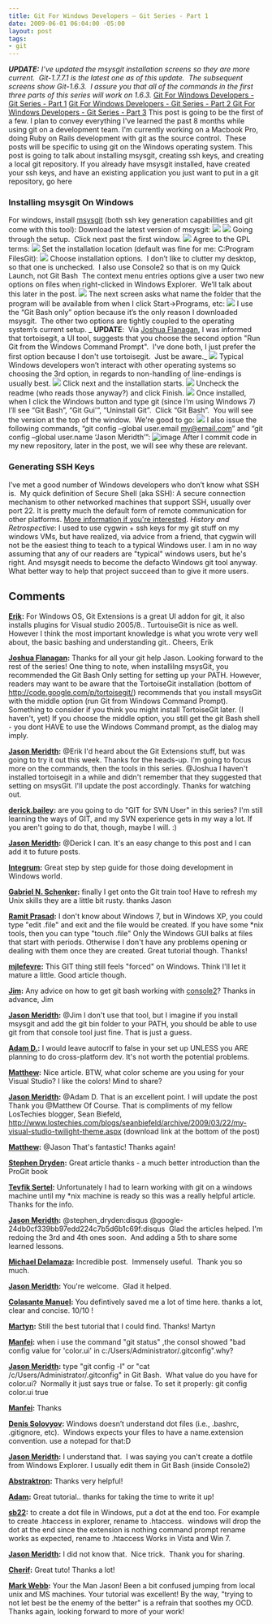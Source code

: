 ```yaml
---
title: Git For Windows Developers – Git Series - Part 1
date: 2009-06-01 06:04:00 -05:00
layout: post
tags:
- git
---
```


_**UPDATE:** I’ve updated the msysgit installation screens so they are more current.  Git-1.7.7.1 is the latest one as of this update.  The subsequent screens show Git-1.6.3.  I assure you that all of the commands in the first three parts of this series will work on 1.6.3._ [Git For Windows Developers - Git Series - Part 1](/blogs/jason_meridth/archive/2009/06/01/git-for-windows-developers-git-series-part-1.aspx) [Git For Windows Developers - Git Series - Part 2 ](/blogs/jason_meridth/archive/2009/06/04/git-for-windows-developers-git-series-part-2.aspx) [Git For Windows Developers - Git Series - Part 3](/blogs/jason_meridth/archive/2009/06/07/git-for-windows-developers-git-series-part-3.aspx) This post is going to be the first of a few. I plan to convey everything I've learned the past 8 months while using git on a development team. I'm currently working on a Macbook Pro, doing Ruby on Rails development with git as the source control.  These posts will be specific to using git on the Windows operating system. This post is going to talk about installing msysgit, creating ssh keys, and creating a local git repository. If you already have msysgit installed, have created your ssh keys, and have an existing application you just want to put in a git repository, go here

### Installing msysgit On Windows

For windows, install [msysgit](http://code.google.com/p/msysgit/downloads/list) (both ssh key generation capabilities and git come with this tool): Download the latest version of msysgit: ![](jasonmeridth/files/2009/06/download11.png) ![](http://lostechies.com/jasonmeridth/files/2009/06/download21.png) Going through the setup.  Click next past the first window. ![](http://lostechies.com/jasonmeridth/files/2009/06/install11.png) Agree to the GPL terms: ![](http://lostechies.com/jasonmeridth/files/2009/06/install21.png) Set the installation location (default was fine for me: C:Program FilesGit): ![](http://lostechies.com/jasonmeridth/files/2009/06/install31.png) Choose installation options.  I don’t like to clutter my desktop, so that one is unchecked.  I also use Console2 so that is on my Quick Launch, not Git Bash  The context menu entries options give a user two new options on files when right-clicked in Windows Explorer.  We’ll talk about this later in the post. ![](http://lostechies.com/jasonmeridth/files/2009/06/install41.png) The next screen asks what name the folder that the program will be available from when I click Start->Programs, etc: ![](http://lostechies.com/jasonmeridth/files/2009/06/install51.png) I use the “Git Bash only” option because it’s the only reason I downloaded msysgit.  The other two options are tightly coupled to the operating system’s current setup. _ **UPDATE**:  Via [Joshua Flanagan](http://joshuaflanagan.lostechies.com), I was informed that tortoisegit, a UI tool, suggests that you choose the second option "Run Git from the Windows Command Prompt".  I've done both, I just prefer the first option because I don't use tortoisegit.  Just be aware._ ![](http://lostechies.com/jasonmeridth/files/2009/06/install61.png) Typical Windows developers won’t interact with other operating systems so choosing the 3rd option, in regards to non-handling of line-endings is usually best. ![](http://lostechies.com/jasonmeridth/files/2009/06/install71.png) Click next and the installation starts. ![](http://lostechies.com/jasonmeridth/files/2009/06/install81.png) Uncheck the readme (who reads those anyway?) and click Finish. ![](http://lostechies.com/jasonmeridth/files/2009/06/install91.png) Once installed, when I click the Windows button and type git (since I’m using Windows 7) I’ll see “Git Bash”, “Git Gui'”, “Uninstall Git”.  Click “Git Bash”.  You will see the version at the top of the window.  We're good to go: ![](http://lostechies.com/jasonmeridth/files/2009/06/done.png) I also issue the following commands, “git config –global user.email [my@email.com](mailto:my@email.com)” and “git config –global user.name ‘Jason Meridth’”: ![image](//lostechies.com/jasonmeridth/files/2011/03/image_thumb_3E2DDA4E.png) After I commit code in my new repository, later in the post, we will see why these are relevant.

### Generating SSH Keys

I’ve met a good number of Windows developers who don’t know what SSH is.  My quick definition of Secure Shell (aka SSH): A secure connection mechanism to other networked machines that support SSH, usually over port 22. It is pretty much the default form of remote communication for other platforms. [More information if you're interested](http://en.wikipedia.org/wiki/Secure_Shell). _History and Retrospective_: I used to use cygwin + ssh keys for my git stuff on my windows VMs, but have realized, via advice from a friend, that cygwin will not be the easiest thing to teach to a typical Windows user. I am in no way assuming that any of our readers are "typical" windows users, but he's right. And msysgit needs to become the defacto Windows git tool anyway. What better way to help that project succeed than to give it more users.

## Comments

**[Erik](#410 "2009-06-01 11:11:30"):** For Windows OS, Git Extensions is a great UI addon for git, it also installs plugins for Visual studio 2005/8.. TurtouiseGit is nice as well. However I think the most important knowledge is what you wrote very well about, the basic bashing and understanding git.. Cheers, Erik

**[Joshua Flanagan](#411 "2009-06-01 13:35:03"):** Thanks for all your git help Jason. Looking forward to the rest of the series! One thing to note, when installilng msysGit, you recommended the Git Bash Only setting for setting up your PATH. However, readers may want to be aware that the TortoiseGit installation (bottom of http://code.google.com/p/tortoisegit/) recommends that you install msysGit with the middle option (run Git from Windows Command Prompt). Something to consider if you think you might install TortoiseGit later. (I haven't, yet) If you choose the middle option, you still get the git Bash shell - you dont HAVE to use the Windows Command prompt, as the dialog may imply.

**[Jason Meridth](#412 "2009-06-01 14:29:08"):** @Erik I'd heard about the Git Extensions stuff, but was going to try it out this week. Thanks for the heads-up. I'm going to focus more on the commands, then the tools in this series. @Joshua I haven't installed tortoisegit in a while and didn't remember that they suggested that setting on msysGit. I'll update the post accordingly. Thanks for watching out.

**[derick.bailey](#413 "2009-06-01 17:22:30"):** are you going to do "GIT for SVN User" in this series? I'm still learning the ways of GIT, and my SVN experience gets in my way a lot. If you aren't going to do that, though, maybe I will. :)

**[Jason Meridth](#414 "2009-06-01 17:34:21"):** @Derick I can. It's an easy change to this post and I can add it to future posts.

**[Integrum](#415 "2009-06-01 21:36:55"):** Great step by step guide for those doing development in Windows world.

**[Gabriel N. Schenker](#416 "2009-06-02 06:02:23"):** finally I get onto the Git train too! Have to refresh my Unix skills they are a little bit rusty. thanks Jason

**[Ramit Prasad](#417 "2009-06-11 19:14:00"):** I don't know about Windows 7, but in Windows XP, you could type "edit .file" and exit and the file would be created. If you have some *nix tools, then you can type "touch .file" Only the Windows GUI balks at files that start with periods. Otherwise I don't have any problems opening or dealing with them once they are created. Great tutorial though. Thanks!

**[mjlefevre](#418 "2009-06-20 02:15:14"):** This GIT thing still feels "forced" on Windows. Think I'll let it mature a little. Good article though.

**[Jim](#419 "2009-08-06 20:52:36"):** Any advice on how to get git bash working with [console2](http://sourceforge.net/projects/console/)? Thanks in advance, Jim

**[Jason Meridth](#420 "2009-08-06 21:23:22"):** @Jim I don't use that tool, but I imagine if you install msysgit and add the git bin folder to your PATH, you should be able to use git from that console tool just fine. That is just a guess.

**[Adam D.](#421 "2009-08-15 00:11:02"):** I would leave autocrlf to false in your set up UNLESS you ARE planning to do cross-platform dev. It's not worth the potential problems.

**[Matthew](#422 "2009-08-23 16:19:07"):** Nice article. BTW, what color scheme are you using for your Visual Studio? I like the colors! Mind to share?

**[Jason Meridth](#423 "2009-08-23 16:49:25"):** @Adam D. That is an excellent point. I will update the post Thank you @Matthew Of Course. That is compliments of my fellow LosTechies blogger, Sean Biefeld, http://www.lostechies.com/blogs/seanbiefeld/archive/2009/03/22/my-visual-studio-twilight-theme.aspx (download link at the bottom of the post)

**[Matthew](#424 "2009-08-24 06:20:40"):** @Jason That's fantastic! Thanks again!

**[Stephen Dryden](#497 "2011-05-20 09:52:00"):** Great article thanks - a much better introduction than the ProGit book

**[Tevfik Sertel](#498 "2011-05-20 21:21:00"):** Unfortunately I had to learn working with git on a windows machine until my *nix machine is ready so this was a really helpful article. Thanks for the info.

**[Jason Meridth](#499 "2011-05-20 21:24:00"):** @stephen_dryden:disqus @google-24db0cf339bb97edd224c7b5d6b1c69f:disqus  Glad the articles helped. I'm redoing the 3rd and 4th ones soon.  And adding a 5th to share some learned lessons.

**[Michael Delamaza](#500 "2011-05-23 14:48:00"):** Incredible post.  Immensely useful.  Thank you so much.

**[Jason Meridth](#501 "2011-05-23 15:30:00"):** You're welcome.  Glad it helped.

**[Colasante Manuel](#504 "2011-06-12 18:57:00"):** You defintively saved me a lot of time here. thanks a lot, clear and concise. 10/10 !

**[Martyn](#507 "2011-08-12 12:57:00"):** Still the best tutorial that I could find. Thanks! Martyn

**[Manfei](#508 "2011-10-07 03:22:00"):** when i use the command "git status" ,the consol showed "bad config value for 'color.ui' in c:/Users/Administrator/.gitconfig".why?

**[Jason Meridth](#509 "2011-10-07 04:29:00"):** type "git config -l" or "cat /c/Users/Administrator/.gitconfig" in Git Bash.  What value do you have for color.ui?  Normally it just says true or false. To set it properly: git config color.ui true

**[Manfei](#510 "2011-10-08 09:36:00"):** Thanks

**[Denis Solovyov](#511 "2011-10-24 06:50:00"):** Windows doesn’t understand dot files (i.e., .bashrc, .gitignore, etc).  Windows expects your files to have a name.extension convention. use a notepad for that:D

**[Jason Meridth](#512 "2011-10-24 12:56:00"):** I understand that.  I was saying you can't create a dotfile from Windows Explorer. I usually edit them in Git Bash (inside Console2)

**[Abstraktron](#514 "2011-11-08 03:52:00"):** Thanks very helpful!

**[Adam](#518 "2011-11-30 20:33:00"):** Great tutorial.. thanks for taking the time to write it up!

**[sb22](#524 "2012-03-09 07:16:00"):** to create a dot file in Windows, put a dot at the end too. For example to create .htaccess in explorer, rename to .htaccess.  windows will drop the dot at the end since the extension is nothing command prompt rename works as expected, rename to .htaccess Works in Vista and Win 7.

**[Jason Meridth](#525 "2012-03-09 07:19:00"):** I did not know that.  Nice trick.  Thank you for sharing.

**[Cherif](#526 "2012-03-14 18:17:00"):** Great tuto! Thanks a lot!

**[Mark Webb](#527 "2012-03-29 20:33:00"):** Your the Man Jason! Been a bit confused jumping from local unix and MS machines. Your tutorial was excellent! By the way, "trying to not let best be the enemy of the better" is a refrain that soothes my OCD. Thanks again, looking forward to more of your work!

